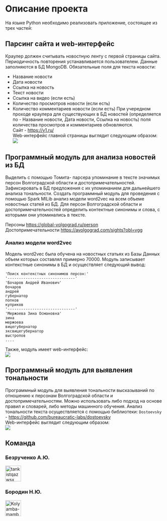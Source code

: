 # Описание проекта
На языке Python необходимо реализовать приложение, состоящее из трех частей:
## Парсинг сайта и web-интерфейс
Краулер должен считывать новостную ленту с первой страницы сайта. Периодичность повторения устанавливается пользователем. Данные заполняются в БД MongoDB. Обязательные поля для текста новости:
* Название новости
* Дата новости
* Ссылка на новость
* Текст новости
* Ссылка на видео (если есть)
* Количество просмотров новости (если есть)
* Количество комментариев новости (если есть)
При учередном проходе краулера для существующих в БД новостей (определяется по - Название новости, Дата новости, Ссылка на новость) поля количества просмотров и комментариев обновляются. \
Сайт - https://v1.ru/ \
Web-интерфейс главной страницы выглядит следующим образом: \
![](https://b.radikal.ru/b03/2006/65/60ab9b2f9688.png)
## Программный модуль для анализа новостей из БД
Выделить с помощью Томита- парсера упоминание в тексте значимых персон Волгоградской области и достопримечательностей. Зафиксировать в БД предложения с их упоминанием для дальнейшего анализа тональности. Создать программный модуль для проведения с помощью Spark MlLib анализ модели word2vec на всем объеме новостных статей из БД. Для персон Волгоградской области и достопримечательностей определить контектные синонимы и слова, с которыми они упоминались в тексте.

Персоны https://global-volgograd.ru/person \
Достопримечательности https://avolgograd.com/sights?obl=vgg

### Анализ модели word2vec
Модель word2vec была обучена на новостных статьях из Базы Данных объем которых составлял примерно 70000. 
Модуль записывает контекстные синонимы в БД и осуществляет следующий вывод: 
```
'Поиск контекстных синонимов персон:'
'------------------------------'
'Бочаров Андрей Иванович'
бочаров
андрей
губернатор
попков
куприков
'------------------------------'
'Мержоева Зина Османовна'
зина
мержоева
вицегубернатор
эксвицегубернатор
выстропов
....
```
Также, модуль имеет web-интерфейс: \
![](https://b.radikal.ru/b11/2006/4f/400d9678cd66.png)
## Программный модуль для выявления тональности
Программный модуль для выявления тональности высказываний по отношению к персонам Волгоградской области и достопримечательностям. 
Можно использовать либо подход на основе правил и словарей, либо методы машинного обучения.
Анализ тональности текста осуществляется с помощью библиотеки: `Dostoevsky` - https://github.com/bureaucratic-labs/dostoevsky \
Web-интерфейс выглядит следующим образом: \
![](https://d.radikal.ru/d28/2006/83/05f90eea33fe.png)

## Команда
### Безрученко А.Ю.
<a href="https://github.com/tankistqazwsx"><img src="https://avatars0.githubusercontent.com/u/10173245?s=460&v=4" alt="tankistqazwsx" width="50" height="50"> </a>
### Бородин Н.Ю.
<a href="https://github.com/Kolyamba-mamba"><img src="https://avatars0.githubusercontent.com/u/36818700?s=460&v=4" alt="Kolyamba-mamba" width="50" height="50"> </a>
